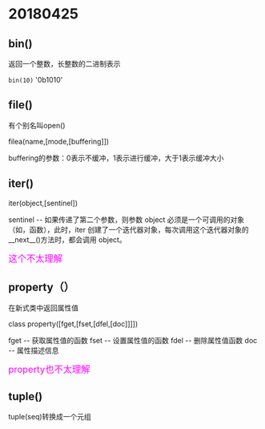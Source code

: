 # 20180425

## bin()

返回一个整数，长整数的二进制表示

`bin(10)` '0b1010'

## file()

有个别名叫open()

filea(name,[mode,[buffering]])

buffering的参数：0表示不缓冲，1表示进行缓冲，大于1表示缓冲大小

## iter()

iter(object,[sentinel])

sentinel -- 如果传递了第二个参数，则参数 object 必须是一个可调用的对象（如，函数），此时，iter 创建了一个迭代器对象，每次调用这个迭代器对象的__next__()方法时，都会调用 object。

<font color=#FF00FF size=4>这个不太理解</font>

## property（）

在新式类中返回属性值

class property([fget,[fset,[dfel,[doc]]]])

fget -- 获取属性值的函数
fset -- 设置属性值的函数
fdel -- 删除属性值函数
doc -- 属性描述信息

<font color=#FF00FF size=4>property也不太理解</font>

## tuple()

tuple(seq)转换成一个元组